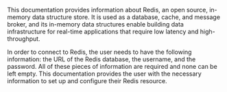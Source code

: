 This documentation provides information about Redis, an open source, in-memory data structure store. It is used as a database, cache, and message broker, and its in-memory data structures enable building data infrastructure for real-time applications that require low latency and high-throughput. 

In order to connect to Redis, the user needs to have the following information: the URL of the Redis database, the username, and the password. All of these pieces of information are required and none can be left empty. This documentation provides the user with the necessary information to set up and configure their Redis resource.

